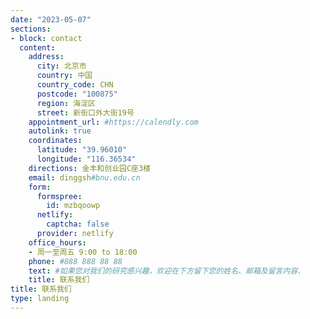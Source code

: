 ```yaml
---
date: "2023-05-07"
sections:
- block: contact
  content:
    address:
      city: 北京市
      country: 中国
      country_code: CHN
      postcode: "100875"
      region: 海淀区
      street: 新街口外大街19号
    appointment_url: #https://calendly.com
    autolink: true
    coordinates:
      latitude: "39.96010"
      longitude: "116.36534"
    directions: 金丰和创业园C座3楼
    email: dinggsh#bnu.edu.cn
    form:
      formspree:
        id: mzbqoowp
      netlify:
        captcha: false
      provider: netlify
    office_hours:
    - 周一至周五 9:00 to 18:00
    phone: #888 888 88 88
    text: #如果您对我们的研究感兴趣，欢迎在下方留下您的姓名、邮箱及留言内容.
    title: 联系我们
title: 联系我们
type: landing
---
```


